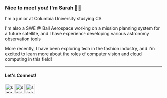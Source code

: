 ### Nice to meet you! I'm Sarah :woman_technologist:

I'm a junior at Columbia University studying CS

I'm also a SWE @ Ball Aerospace working on a mission planning system for a future satellite, and I have experience developing various astronomy observation tools

More recently, I have been exploring tech in the fashion industry, and I'm excited to learn more about the roles of computer vision and cloud computing in this field!

---

#### Let's Connect!
[<img align="left" alt="sarahtang | LinkedIn" width="30px" src="https://cdn4.iconfinder.com/data/icons/colorful-guache-social-media-logos-1/159/social-media_linkedin-1024.png">][linkedin]
[<img align="left" alt="sarahtang | Gmail" width="30px" src="https://cdn3.iconfinder.com/data/icons/colorful-guache-social-media-logos-1/154/social-media_email_new-3-512.png">][gmail]
[<img align="left" alt="sarahtang | WordPress" width="30px" src="https://cdn2.iconfinder.com/data/icons/colorful-guache-social-media-logos-1/157/social-media_wordpress-512.png">][wordpress]

[linkedin]: https://www.linkedin.com/in/sarahtang1/
[gmail]: mailto:sarah.tang@columbia.edu
[wordpress]: https://brainsproutblog.wordpress.com/


<!--
**sarahtang7/sarahtang7** is a ✨ _special_ ✨ repository because its `README.md` (this file) appears on your GitHub profile.

Here are some ideas to get you started:

- 🔭 I’m currently working on ...
- 🌱 I’m currently learning ...
- 👯 I’m looking to collaborate on ...
- 🤔 I’m looking for help with ...
- 💬 Ask me about ...
- 📫 How to reach me: ...
- 😄 Pronouns: ...
- ⚡ Fun fact: ...
-->
